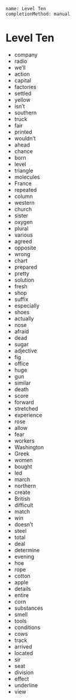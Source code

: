 ```ngMeta
name: Level Ten
completionMethod: manual
```

# Level Ten

- company
- radio
- we’ll
- action
- capital
- factories
- settled
- yellow
- isn’t
- southern
- truck
- fair
- printed
- wouldn’t
- ahead
- chance
- born
- level
- triangle
- molecules
- France
- repeated
- column
- western
- church
- sister
- oxygen
- plural
- various
- agreed
- opposite
- wrong
- chart
- prepared
- pretty
- solution
- fresh
- shop
- suffix
- especially
- shoes
- actually
- nose
- afraid
- dead
- sugar
- adjective
- fig
- office
- huge
- gun
- similar
- death
- score
- forward
- stretched
- experience
- rose
- allow
- fear
- workers
- Washington
- Greek
- women
- bought
- led
- march
- northern
- create
- British
- difficult
- match
- win
- doesn’t
- steel
- total
- deal
- determine
- evening
- hoe
- rope
- cotton
- apple
- details
- entire
- corn
- substances
- smell
- tools
- conditions
- cows
- track
- arrived
- located
- sir
- seat
- division
- effect
- underline
- view